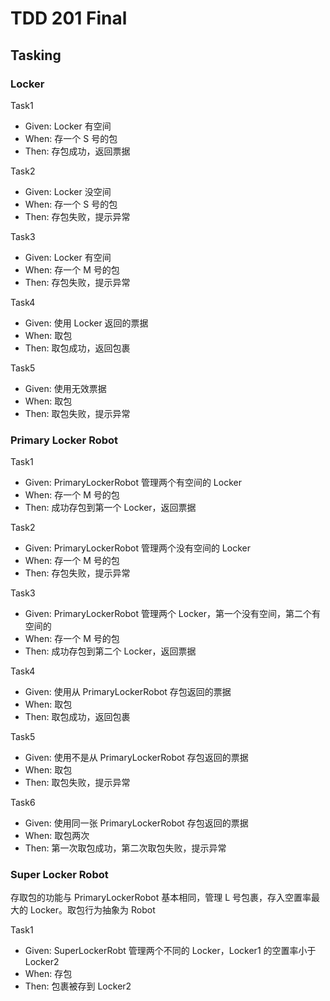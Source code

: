 # TDD 201 Final

## Tasking

### Locker

Task1
- Given: Locker 有空间
- When: 存一个 S 号的包
- Then: 存包成功，返回票据

Task2
- Given: Locker 没空间
- When: 存一个 S 号的包
- Then: 存包失败，提示异常

Task3
- Given: Locker 有空间
- When: 存一个 M 号的包
- Then: 存包失败，提示异常

Task4
- Given: 使用 Locker 返回的票据
- When: 取包
- Then: 取包成功，返回包裹

Task5
- Given: 使用无效票据  
- When: 取包
- Then: 取包失败，提示异常

### Primary Locker Robot
Task1
- Given: PrimaryLockerRobot 管理两个有空间的 Locker 
- When: 存一个 M 号的包
- Then: 成功存包到第一个 Locker，返回票据

Task2
- Given: PrimaryLockerRobot 管理两个没有空间的 Locker 
- When: 存一个 M 号的包
- Then: 存包失败，提示异常

Task3
- Given: PrimaryLockerRobot 管理两个 Locker，第一个没有空间，第二个有空间的  
- When: 存一个 M 号的包
- Then: 成功存包到第二个 Locker，返回票据

Task4
- Given: 使用从 PrimaryLockerRobot 存包返回的票据 
- When: 取包
- Then: 取包成功，返回包裹

Task5
- Given: 使用不是从 PrimaryLockerRobot 存包返回的票据 
- When: 取包
- Then: 取包失败，提示异常

Task6
- Given: 使用同一张 PrimaryLockerRobot 存包返回的票据 
- When: 取包两次
- Then: 第一次取包成功，第二次取包失败，提示异常

### Super Locker Robot

存取包的功能与 PrimaryLockerRobot 基本相同，管理 L 号包裹，存入空置率最大的 Locker。取包行为抽象为 Robot

Task1
- Given: SuperLockerRobt 管理两个不同的 Locker，Locker1 的空置率小于 Locker2
- When: 存包
- Then: 包裹被存到 Locker2
